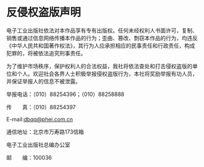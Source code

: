 # 反侵权盗版声明

电子工业出版社依法对本作品享有专有出版权。任何未经权利人书面许可，复制、销售或通过信息网络传播本作品的行为；歪曲、篡改、剽窃本作品的行为，均违反《中华人民共和国著作权法》，其行为人应承担相应的民事责任和行政责任，构成犯罪的，将被依法追究刑事责任。

为了维护市场秩序，保护权利人的合法权益，我社将依法查处和打击侵权盗版的单位和个人。欢迎社会各界人士积极举报侵权盗版行为，本社将奖励举报有功人员，并保证举报人的信息不被泄露。

举报电话：（010）88254396；（010）88258888

传　　真：（010）88254397

E-mail:dbqq@phei.com.cn

通信地址：北京市万寿路173信箱

电子工业出版社总编办公室

邮　　编：100036